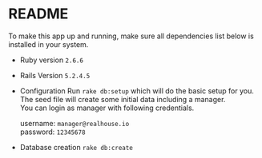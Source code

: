 # README

To make this app up and running, make sure all dependencies list below is installed in your system.

* Ruby version
    `2.6.6`
* Rails Version
    `5.2.4.5`
* Configuration
    Run `rake db:setup` which will do the basic setup for you.<br />
    The seed file will create some initial data including a manager.<br />
    You can login as manager with following credentials.<br />

    username: `manager@realhouse.io`<br />
    password: `12345678`<br />
* Database creation
    `rake db:create`
